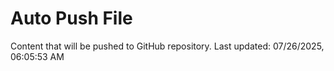 # Auto Push File

Content that will be pushed to GitHub repository.
Last updated: 07/26/2025, 06:05:53 AM